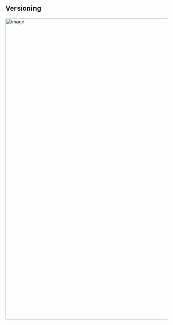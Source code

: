## Versioning
<img width="938" alt="image" src="https://github.com/user-attachments/assets/14d0545a-5ec0-4c27-9c8d-662ff1416748" />

